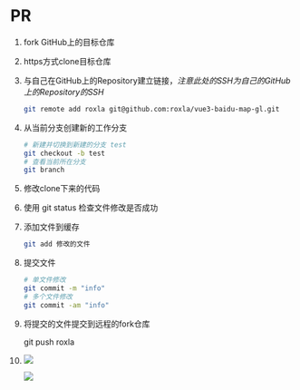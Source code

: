 # PR

1. fork GitHub上的目标仓库

2. https方式clone目标仓库

3. 与自己在GitHub上的Repository建立链接，*注意此处的SSH为自己的GitHub上的Repository的SSH*

   ```sh
   git remote add roxla git@github.com:roxla/vue3-baidu-map-gl.git
   ```

4. 从当前分支创建新的工作分支

   ```sh
   # 新建并切换到新建的分支 test
   git checkout -b test
   # 查看当前所在分支
   git branch
   ```

5. 修改clone下来的代码

6. 使用 git status 检查文件修改是否成功

7. 添加文件到缓存 

   ```sh
   git add 修改的文件
   ```

8. 提交文件

   ```sh
   # 单文件修改
   git commit -m "info"
   # 多个文件修改
   git commit -am "info"
   ```

9. 将提交的文件提交到远程的fork仓库

   git push roxla

10. ![](./assets/roxla_vue3-baidu-map-gl%20at%20test%20%E2%80%94%20Firefox%20Developer%20Edition%202024_2_6%2014_43_17.png)

    ![](./assets/roxla_vue3-baidu-map-gl%20at%20test%20%E2%80%94%20Firefox%20Developer%20Edition%202024_2_6%2014_46_11.png)